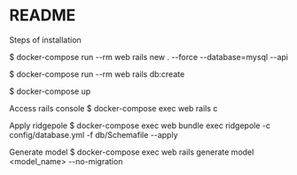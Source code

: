 # README

Steps of installation

$ docker-compose run --rm web rails new . --force --database=mysql --api

$ docker-compose run --rm web rails db:create

$ docker-compose up

Access rails console
$ docker-compose exec web rails c

Apply ridgepole
$ docker-compose exec web bundle exec ridgepole -c config/database.yml -f db/Schemafile --apply 

Generate model
$ docker-compose exec web rails generate model <model_name> --no-migration